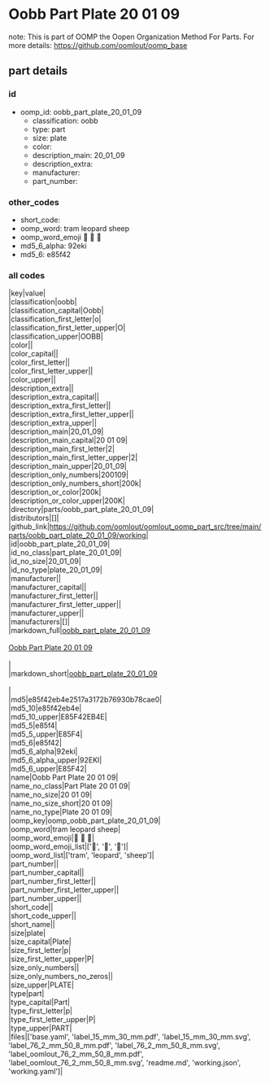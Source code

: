 # Oobb Part Plate 20 01 09  

note: This is part of OOMP the Oopen Organization Method For Parts. For more details: https://github.com/oomlout/oomp_base

##  part details





### id
* oomp_id: oobb_part_plate_20_01_09
  * classification: oobb
  * type: part
  * size: plate
  * color: 
  * description_main: 20_01_09
  * description_extra: 
  * manufacturer: 
  * part_number: 

### other_codes
* short_code: 
* oomp_word: tram leopard sheep
* oomp_word_emoji :tram: :leopard: :sheep:
* md5_6_alpha: 92eki
* md5_6: e85f42

### all codes 
|key|value|  
|classification|oobb|  
|classification_capital|Oobb|  
|classification_first_letter|o|  
|classification_first_letter_upper|O|  
|classification_upper|OOBB|  
|color||  
|color_capital||  
|color_first_letter||  
|color_first_letter_upper||  
|color_upper||  
|description_extra||  
|description_extra_capital||  
|description_extra_first_letter||  
|description_extra_first_letter_upper||  
|description_extra_upper||  
|description_main|20_01_09|  
|description_main_capital|20 01 09|  
|description_main_first_letter|2|  
|description_main_first_letter_upper|2|  
|description_main_upper|20_01_09|  
|description_only_numbers|200109|  
|description_only_numbers_short|200k|  
|description_or_color|200k|  
|description_or_color_upper|200K|  
|directory|parts/oobb_part_plate_20_01_09|  
|distributors|[]|  
|github_link|https://github.com/oomlout/oomlout_oomp_part_src/tree/main/parts/oobb_part_plate_20_01_09/working|  
|id|oobb_part_plate_20_01_09|  
|id_no_class|part_plate_20_01_09|  
|id_no_size|20_01_09|  
|id_no_type|plate_20_01_09|  
|manufacturer||  
|manufacturer_capital||  
|manufacturer_first_letter||  
|manufacturer_first_letter_upper||  
|manufacturer_upper||  
|manufacturers|[]|  
|markdown_full|[oobb_part_plate_20_01_09](https://github.com/oomlout/oomlout_oomp_part_src/tree/main/parts/oobb_part_plate_20_01_09/working)<br>[](https://github.com/oomlout/oomlout_oomp_part_src/tree/main/parts/oobb_part_plate_20_01_09/working)<br>[Oobb Part Plate 20 01 09](https://github.com/oomlout/oomlout_oomp_part_src/tree/main/parts/oobb_part_plate_20_01_09/working)<br><br>|  
|markdown_short|[oobb_part_plate_20_01_09](https://github.com/oomlout/oomlout_oomp_part_src/tree/main/parts/oobb_part_plate_20_01_09/working)<br><br>|  
|md5|e85f42eb4e2517a3172b76930b78cae0|  
|md5_10|e85f42eb4e|  
|md5_10_upper|E85F42EB4E|  
|md5_5|e85f4|  
|md5_5_upper|E85F4|  
|md5_6|e85f42|  
|md5_6_alpha|92eki|  
|md5_6_alpha_upper|92EKI|  
|md5_6_upper|E85F42|  
|name|Oobb Part Plate 20 01 09|  
|name_no_class|Part Plate 20 01 09|  
|name_no_size|20 01 09|  
|name_no_size_short|20 01 09|  
|name_no_type|Plate 20 01 09|  
|oomp_key|oomp_oobb_part_plate_20_01_09|  
|oomp_word|tram leopard sheep|  
|oomp_word_emoji|:tram: :leopard: :sheep:|  
|oomp_word_emoji_list|[':tram:', ':leopard:', ':sheep:']|  
|oomp_word_list|['tram', 'leopard', 'sheep']|  
|part_number||  
|part_number_capital||  
|part_number_first_letter||  
|part_number_first_letter_upper||  
|part_number_upper||  
|short_code||  
|short_code_upper||  
|short_name||  
|size|plate|  
|size_capital|Plate|  
|size_first_letter|p|  
|size_first_letter_upper|P|  
|size_only_numbers||  
|size_only_numbers_no_zeros||  
|size_upper|PLATE|  
|type|part|  
|type_capital|Part|  
|type_first_letter|p|  
|type_first_letter_upper|P|  
|type_upper|PART|  
|files|['base.yaml', 'label_15_mm_30_mm.pdf', 'label_15_mm_30_mm.svg', 'label_76_2_mm_50_8_mm.pdf', 'label_76_2_mm_50_8_mm.svg', 'label_oomlout_76_2_mm_50_8_mm.pdf', 'label_oomlout_76_2_mm_50_8_mm.svg', 'readme.md', 'working.json', 'working.yaml']|  
